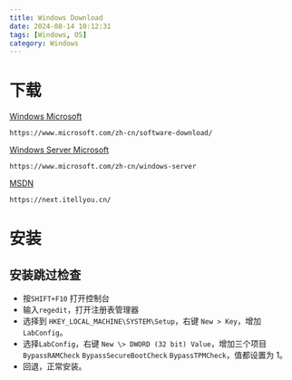 ```yaml
---
title: Windows Download
date: 2024-08-14 10:12:31
tags: [Windows, OS]
category: Windows
---
```



# 下载
 [Windows Microsoft](https://www.microsoft.com/zh-cn/software-download/)  
```
https://www.microsoft.com/zh-cn/software-download/
```

 [Windows Server Microsoft](https://www.microsoft.com/zh-cn/windows-server)
```
https://www.microsoft.com/zh-cn/windows-server
```

 [MSDN](https://next.itellyou.cn/)
 ```
 https://next.itellyou.cn/
 ```

# 安装

## 安装跳过检查

* 按`SHIFT+F10` 打开控制台
* 输入`regedit`，打开注册表管理器
* 选择到 `HKEY_LOCAL_MACHINE\SYSTEM\Setup`，右键 `New > Key`，增加 `LabConfig`。
* 选择`LabConfig`，右键 `New \> DWORD (32 bit) Value`，增加三个项目 `BypassRAMCheck` `BypassSecureBootCheck` `BypassTPMCheck`，值都设置为 1。
* 回退，正常安装。